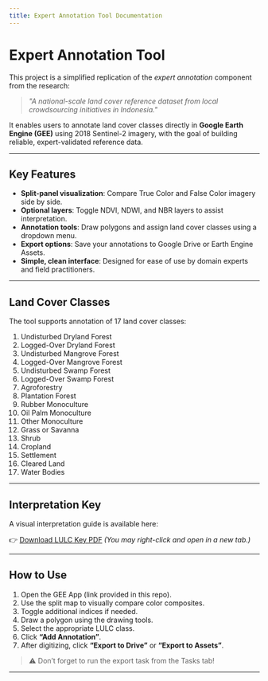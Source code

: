 ```yaml
---
title: Expert Annotation Tool Documentation
---
```


# Expert Annotation Tool
This project is a simplified replication of the *expert annotation* component from the research:

> *"A national-scale land cover reference dataset from local crowdsourcing initiatives in Indonesia."*

It enables users to annotate land cover classes directly in **Google Earth Engine (GEE)** using 2018 Sentinel-2 imagery, with the goal of building reliable, expert-validated reference data.

---

## Key Features

- **Split-panel visualization**: Compare True Color and False Color imagery side by side.
- **Optional layers**: Toggle NDVI, NDWI, and NBR layers to assist interpretation.
- **Annotation tools**: Draw polygons and assign land cover classes using a dropdown menu.
- **Export options**: Save your annotations to Google Drive or Earth Engine Assets.
- **Simple, clean interface**: Designed for ease of use by domain experts and field practitioners.

---

## Land Cover Classes

The tool supports annotation of 17 land cover classes:

1. Undisturbed Dryland Forest  
2. Logged-Over Dryland Forest  
3. Undisturbed Mangrove Forest  
4. Logged-Over Mangrove Forest  
5. Undisturbed Swamp Forest  
6. Logged-Over Swamp Forest  
7. Agroforestry  
8. Plantation Forest  
9. Rubber Monoculture  
10. Oil Palm Monoculture  
11. Other Monoculture  
12. Grass or Savanna  
13. Shrub  
14. Cropland  
15. Settlement  
16. Cleared Land  
17. Water Bodies  

---

## Interpretation Key

A visual interpretation guide is available here:

👉 [Download LULC Key PDF]([https://drive.google.com/your-key-pdf-link-here](https://drive.google.com/file/d/1_eI22tF-3LW7Ri3oXggSUIpqqOrNlOD6/view?usp=drive_link))  
*(You may right-click and open in a new tab.)*

---

## How to Use

1. Open the GEE App (link provided in this repo).
2. Use the split map to visually compare color composites.
3. Toggle additional indices if needed.
4. Draw a polygon using the drawing tools.
5. Select the appropriate LULC class.
6. Click **“Add Annotation”**.
7. After digitizing, click **“Export to Drive”** or **“Export to Assets”**.

> ⚠️ Don’t forget to run the export task from the Tasks tab!

---

